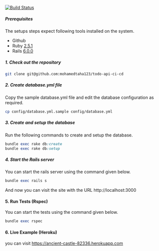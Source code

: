 [![Build Status](https://travis-ci.org/MohamedTaha123/todo-api-ci-cd.svg?branch=master)](https://travis-ci.org/github/MohamedTaha123/todo-api-ci-cd)
<br />
##### Prerequisites

The setups steps expect following tools installed on the system.

- Github
- Ruby [2.5.1](https://github.com/mohamedtaha123/todo-api-ci-cd/blob/master/.ruby-version#L1)
- Rails [6.0.0](https://github.com/mohamedtaha123/todo-api-ci-cd/blob/master/Gemfile#L12)

##### 1. Check out the repository

```bash
git clone git@github.com:mohamedtaha123/todo-api-ci-cd
```

##### 2. Create database.yml file

Copy the sample database.yml file and edit the database configuration as required.

```bash
cp config/database.yml.sample config/database.yml
```

##### 3. Create and setup the database

Run the following commands to create and setup the database.

```ruby
bundle exec rake db:create
bundle exec rake db:setup
```

##### 4. Start the Rails server

You can start the rails server using the command given below.

```ruby
bundle exec rails s
```

And now you can visit the site with the URL http://localhost:3000

#### 5. Run Tests (Rspec)
You can start the tests using the command given below.

```ruby
bundle exec rspec 
```
#### 6. Live Example (Heroku)
you can visit https://ancient-castle-82336.herokuapp.com
